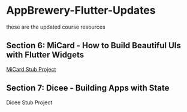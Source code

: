 # AppBrewery-Flutter-Updates
these are the updated course resources

## Section 6: MiCard - How to Build Beautiful UIs with Flutter Widgets
[MiCard Stub Project](https://github.com/NonymousMorlock/mi-card-flutter-master)

## Section 7: Dicee - Building Apps with State
Dicee Stub Project 

